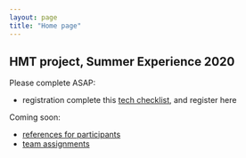 ```yaml
---
layout: page
title: "Home page"
---
```


## HMT project, Summer Experience 2020

Please complete ASAP:

- registration complete this [tech checklist](./techchecklist/), and register here

Coming soon:

- [references for participants](./references/)
- [team assignments](./teams/)
